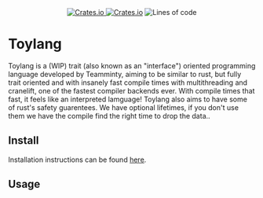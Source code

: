 <div align="center">
    <a href="https://crates.io/crates/toylang"><img alt="Crates.io" src="https://img.shields.io/crates/v/toylang?style=flat-square">
        <img alt="Crates.io" src="https://img.shields.io/crates/d/toylang?style=flat-square"></a>
    <img alt="Lines of code" src="https://img.shields.io/tokei/lines/github/toy-lang/toy?style=flat-square">
</div>

# Toylang
Toylang is a (WIP) trait (also known as an "interface") oriented programming language developed by Teamminty, aiming to be similar to rust, but fully trait oriented and with insanely fast compile times with multithreading and cranelift, one of the fastest compiler backends ever. With compile times that fast, it feels like an interpreted lamguage! Toylang also aims to have some of rust's safety guarentees. We have optional lifetimes, if you don't use them we have the compile find the right time to drop the data..

## Install
Installation instructions can be found [here](https://example.com).

## Usage
